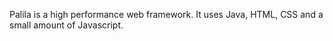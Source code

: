 Palila is a high performance web framework. It uses Java, HTML, CSS and a small amount of Javascript.